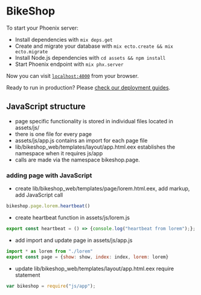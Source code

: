 # BikeShop

To start your Phoenix server:

  * Install dependencies with `mix deps.get`
  * Create and migrate your database with `mix ecto.create && mix ecto.migrate`
  * Install Node.js dependencies with `cd assets && npm install`
  * Start Phoenix endpoint with `mix phx.server`

Now you can visit [`localhost:4000`](http://localhost:4000) from your browser.

Ready to run in production? Please [check our deployment guides](http://www.phoenixframework.org/docs/deployment).

## JavaScript structure

  * page specific functionality is stored in individual files located in assets/js/
  * there is one file for every page
  * assets/js/app.js contains an import for each page file
  * lib/bikeshop_web/templates/layout/app.html.eex establishes the namespace when it requires js/app
  * calls are made via the namespace bikeshop.page.
  ### adding page with JavaScript
  
  * create lib/bikeshop_web/templates/page/lorem.html.eex, add markup, add JavaScript call
  ```javascript
bikeshop.page.lorem.heartbeat()
```
  * create heartbeat function in assets/js/lorem.js
  ```javascript  
export const heartbeat = () => {console.log("heartbeat from lorem");};
```
  * add import and update page in assets/js/app.js
  ```javascript  
import * as lorem from "./lorem"
export const page = {show: show, index: index, lorem: lorem}
```
  * update lib/bikeshop_web/templates/layout/app.html.eex require statement
  ```javascript  
var bikeshop = require("js/app");
```
